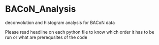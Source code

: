 # BACoN_Analysis
deconvolution and histogram analysis for BACoN data


Please read headline on each python file to know which order it has to be run or what are prerequsites of the code
